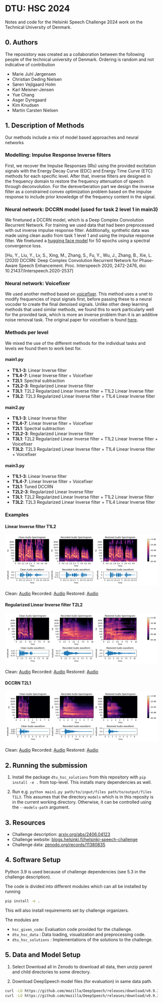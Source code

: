 # DTU: HSC 2024

Notes and code for the Helsinki Speech Challenge 2024 work on the Technical University of Denmark.

## 0. Authors

The reposistory was created as a collaboration between the following people of the technical university of Denmark. Ordering is random and not indicative of contribution

- Marie Juhl Jørgensen
- Christian Deding Nielsen
- Søren Vejlgaard Holm
- Karl Meisner-Jensen
- Yue Chang
- Asger Dyregaard
- Kim Knudsen
- Martin Carsten Nielsen

## 1. Description of Methods
Our methods include a mix of model based approaches and neural networks

### Modelling: Impulse Response Inverse filters
First, we recover the Impulse Responses (IRs) using the provided excitation signals with the Energy Decay Curve (EDC) and Energy Time Curve (ETC) methods for each specific level. After that, inverse filters are designed in the frequency domain to restore the frequency attenuation of speech through deconvolution. For the dereverberation part we design the inverse filter as a constrained convex optimization problem based on the impulse response to include prior knowledge of the frequency content in the signal. 


### Neural network: DCCRN model (used for task 2 level 1 in main3)
We finetuned a DCCRN model, which is a Deep Complex Convolution Recurrent Network. For training we used data that had been preprocessed with out inverse impulse response filter. Additionally, synthetic data was made using clean audio from task 1 level 1 and using the impulse response filter. We finetuned a [hugging face model](https://huggingface.co/JorisCos/DCCRNet_Libri1Mix_enhsingle_16k) for 50 epochs using a spectral convergence loss.

[Hu, Y., Liu, Y., Lv, S., Xing, M., Zhang, S., Fu, Y., Wu, J., Zhang, B., Xie, L. (2020) DCCRN: Deep Complex Convolution Recurrent Network for Phase-Aware Speech Enhancement. Proc. Interspeech 2020, 2472-2476, doi: 10.21437/Interspeech.2020-2537]

### Neural network: Voicefixer
We used another method based on [voicefixer](https://github.com/haoheliu/voicefixer). This method uses a unet to modify frequencies of input signals first, before passing these to a neural vocoder to create the final denoised signals. Unlike other deep learning methods that used similar methods, we found this to work particularly well for the provided task, which is more an inverse problem than it is an additive noise removal task. The original paper for voicefixer is found [here](https://arxiv.org/abs/2109.13731).

### Methods per level
We mixed the use of the different methods for the individual tasks and levels we found them to work best for.

#### main1.py
- **T1L1-3**: Linear Inverse filter
- **T1L4-7**: Linear Inverse filter + Voicefixer
- **T2L1**: Spectral subtraction
- **T2L2-3**: Regularized Linear Inverse filter
- **T3L1**: T2L2 Regularized Linear Inverse filter + T1L2 Linear Inverse filter
- **T3L2**: T2L3 Regularized Linear Inverse filter + T1L4 Linear Inverse filter

#### main2.py
- **T1L1-3**: Linear Inverse filter
- **T1L4-7**: Linear Inverse filter + Voicefixer
- **T2L1**: Spectral subtraction
- **T2L2-3**: Regularized Linear Inverse filter
- **T3L1**: T2L2 Regularized Linear Inverse filter + T1L2 Linear Inverse filter + Voicefixer
- **T3L2**: T2L3 Regularized Linear Inverse filter + T1L4 Linear Inverse filter + Voicefixer

#### main3.py
- **T1L1-3**: Linear Inverse filter
- **T1L4-7**: Linear Inverse filter + Voicefixer
- **T2L1**: Tuned DCCRN
- **T2L2-3**: Regularized Linear Inverse filter
- **T3L1**: T2L2 Regularized Linear Inverse filter + T1L2 Linear Inverse filter
- **T3L2**: T2L3 Regularized Linear Inverse filter + T1L4 Linear Inverse filter

### Examples
#### Linear Inverse filter T1L2
![Alt Text](./assets/linear.png)

Clean: [Audio](./assets/t1l2_linear_clean.wav)
Recorded: [Audio](./assets/t1l2_linear_recorded.wav)
Restored: [Audio](./assets/t1l2_linear_recon.wav)

#### Regularized Linear Inverse filter T2L2
![Alt Text](./assets/reg.png)

Clean: [Audio](./assets/reg_clean.wav)
Recorded: [Audio](./assets/reg_recorded.wav)
Restored: [Audio](./assets/Reg_recon.wav)

#### DCCRN T2L1
![Alt Text](./assets/dccrn.png)

Clean: [Audio](./assets/dccrn_clean.wa)
Recorded: [Audio](./assets/dccrn_recorded.wav)
Restored: [Audio](./assets/DCCRN.wav)

## 2. Running the submission
 1. Install the package `dtu_hsc_solutions` from this repository with `pip install -e .` from top-level. 
    This installs many dependencies as well.

 2. Run e.g. `python main1.py path/to/input/files path/to/output/files T1L3`. This assumes that the directory `models`
    which is in this reposity is in the current working directory. Otherwise, it can be controlled using the
    `--models-path` argument.

## 3. Resources

- Challenge description: [arxiv.org/abs/2406.04123](https://arxiv.org/abs/2406.04123)
- Challenge website: [blogs.helsinki.fi/helsinki-speech-challenge](https://blogs.helsinki.fi/helsinki-speech-challenge/)
- Challenge data: [zenodo.org/records/11380835](https://zenodo.org/records/11380835)

## 4. Software Setup
Python 3.9 is used because of challenge dependencies (see 5.3 in the challenge description).

The code is divided into different modules which can all be installed by running
```bash
pip install -e .
```
This will also install requirements set by challenge organizers.


The modules are
- `hsc_given_code`: Evaluation code provided for the challenge.
- `dtu_hsc_data` : Data loading, visualization and preprocessing code.
- `dtu_hsc_solutions` : Implementations of the solutions to the challenge.

## 5. Data and Model Setup

1. Select Download all in Zenodo to download all data, then unzip parent and child directories to some directory.

2. Download DeepSpeech model files (for evaluation) in same data path.
```bash
curl -LO https://github.com/mozilla/DeepSpeech/releases/download/v0.9.3/deepspeech-0.9.3-models.pbmm
curl -LO https://github.com/mozilla/DeepSpeech/releases/download/v0.9.3/deepspeech-0.9.3-models.scorer
```

<!--
## 4. Running the Code
You can check the evaluation on the original audio running something like:
```bash
# Handy short-hand to the top-level path of the challenge data and models
export HSC=~/Downloads/hsc
python -m hsc_given_code.evaluate \
    --text_file $HSC/Task_1_Level_1/Task_1_Level_1_text_samples.txt \
    --model_path $HSC/deepspeech-0.9.3-models.pbmm \
    --scorer_path $HSC/deepspeech-0.9.3-models.scorer \
    --audio_dir $HSC/Task_1_Level_1/Recorded
```
Or in a powershell terminal:
```python -m hsc_given_code.evaluate --text_file data/Task_2_Level_1/Task_2_Level_1/Task_2_Level_1_text_samples.txt --model_path data/deepspeech-0.9.3-models.pbmm --scorer_path data/deepspeech-0.9.3-models.scorer --audio_dir data/Task_2_Level_1/Task_2_Level_1/Recorded```

Here, I see an average CER of 4.3%.

and you can try an example solution (Wiener filtering):
```bash
# Runs the speech enhancement "solution"
python -m dtu_hsc_solutions $HSC wiener
# and then evaluate
python -m hsc_given_code.evaluate \
    --text_file $HSC/Task_1_Level_1/Task_1_Level_1_text_samples.txt \
    --model_path $HSC/deepspeech-0.9.3-models.pbmm \
    --scorer_path $HSC/deepspeech-0.9.3-models.scorer \
    --audio_dir $HSC/output/wiener/Task_1_Level_1
```
It displays mean CER = 10.3%: even worse than simply running the original audio - there is work to do!
-->
